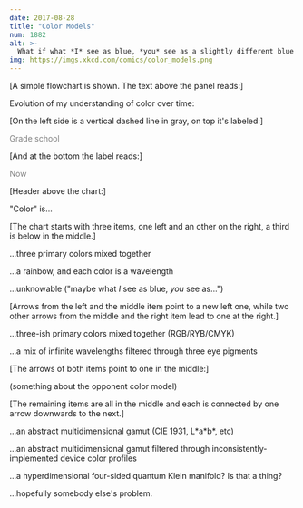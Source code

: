 ```yaml
---
date: 2017-08-28
title: "Color Models"
num: 1882
alt: >-
  What if what *I* see as blue, *you* see as a slightly different blue because you're using Chrome instead of Firefox and despite a decade of messing with profiles we STILL can't get this right somehow.
img: https://imgs.xkcd.com/comics/color_models.png
---
```

[A simple flowchart is shown. The text above the panel reads:]

Evolution of my understanding of color over time:

[On the left side is a vertical dashed line in gray, on top it's labeled:]

<span style="color:grey;">Grade school</span>

[And at the bottom the label reads:]

<span style="color:grey;">Now</span>

[Header above the chart:]

"Color" is...

[The chart starts with three items, one left and an other on the right, a third is below in the middle.]

...three primary colors mixed together

...a rainbow, and each color is a wavelength

...unknowable ("maybe what *I* see as blue, *you* see as...")

[Arrows from the left and the middle item point to a new left one, while two other arrows from the middle and the right item lead to one at the right.]

...three-ish primary colors mixed together (RGB/RYB/CMYK)

...a mix of infinite wavelengths filtered through three eye pigments

[The arrows of both items point to one in the middle:]

(something about the opponent color model)

[The remaining items are all in the middle and each is connected by one arrow downwards to the next.]

...an abstract multidimensional gamut (CIE 1931, L\*a\*b\*, etc)

...an abstract multidimensional gamut filtered through inconsistently-implemented device color profiles

...a hyperdimensional four-sided quantum Klein manifold? Is that a thing?

...hopefully somebody else's problem.